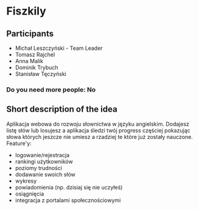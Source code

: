 # Fiszkily
## Participants 
 - Michał Leszczyński - Team Leader
 - Tomasz Rajchel
 - Anna Malik
 - Dominik Trybuch
 - Stanisław Tęczyński
### Do you need more people: No
## Short description of the idea
Aplikacja webowa do rozwoju słownictwa w języku angielskim. Dodajesz listę słów lub losujesz a aplikacja śledzi twój progress częściej pokazując słowa których jeszcze nie umiesz a rzadziej te które już zostały nauczone.
Feature'y:
 - logowanie/rejestracja
 - rankingi użytkowników
 - poziomy trudności
 - dodawanie swoich słów
 - wykresy
 - powiadomienia (np. dzisiaj się nie uczyłeś)
 - osiągnięcia
 - integracja z portalami społecznościowymi